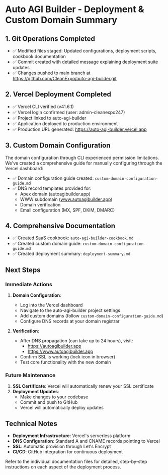 # Auto AGI Builder - Deployment & Custom Domain Summary

## 1. Git Operations Completed

- ✅ Modified files staged: Updated configurations, deployment scripts, cookbook documentation
- ✅ Commit created with detailed message explaining deployment suite updates
- ✅ Changes pushed to main branch at https://github.com/CleanExpo/auto-agi-builder.git

## 2. Vercel Deployment Completed

- ✅ Vercel CLI verified (v41.6.1)
- ✅ Vercel login confirmed (user: admin-cleanexpo247)
- ✅ Project linked to auto-agi-builder
- ✅ Application deployed to production environment
- ✅ Production URL generated: https://auto-agi-builder.vercel.app

## 3. Custom Domain Configuration

The domain configuration through CLI experienced permission limitations. We've created a comprehensive guide for manually configuring through the Vercel dashboard:

- ✅ Domain configuration guide created: `custom-domain-configuration-guide.md`
- ✅ DNS record templates provided for:
  - Apex domain (autoagibuilder.app)
  - WWW subdomain (www.autoagibuilder.app)
  - Domain verification
  - Email configuration (MX, SPF, DKIM, DMARC)

## 4. Comprehensive Documentation

- ✅ Created SaaS cookbook: `auto-agi-builder-cookbook.md`
- ✅ Created custom domain guide: `custom-domain-configuration-guide.md`
- ✅ Created deployment summary: `deployment-summary.md`

## Next Steps

### Immediate Actions

1. **Domain Configuration**:
   - Log into the Vercel dashboard
   - Navigate to the auto-agi-builder project settings
   - Add custom domains (follow `custom-domain-configuration-guide.md`)
   - Configure DNS records at your domain registrar

2. **Verification**:
   - After DNS propagation (can take up to 24 hours), visit:
     - https://autoagibuilder.app
     - https://www.autoagibuilder.app
   - Confirm SSL is working (lock icon in browser)
   - Test core functionality with the new domain

### Future Maintenance

1. **SSL Certificate**: Vercel will automatically renew your SSL certificate
2. **Deployment Updates**:
   - Make changes to your codebase
   - Commit and push to GitHub
   - Vercel will automatically deploy updates

## Technical Notes

- **Deployment Infrastructure**: Vercel's serverless platform
- **DNS Configuration**: Standard A and CNAME records pointing to Vercel
- **SSL**: Automatic provision through Let's Encrypt
- **CI/CD**: GitHub integration for continuous deployment

Refer to the individual documentation files for detailed, step-by-step instructions on each aspect of the deployment process.
